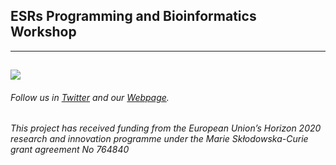
## ESRs Programming and Bioinformatics Workshop 
---
![](https://i.imgur.com/nG4PtGQ.jpg)
---

###### Follow us in [Twitter](https://twitter.com/itn_ignite) and our [Webpage](http://www.itn-ignite.eu/). 

###### This project has received funding from the European Union’s Horizon 2020 research and innovation programme under the Marie Skłodowska-Curie grant agreement No 764840

